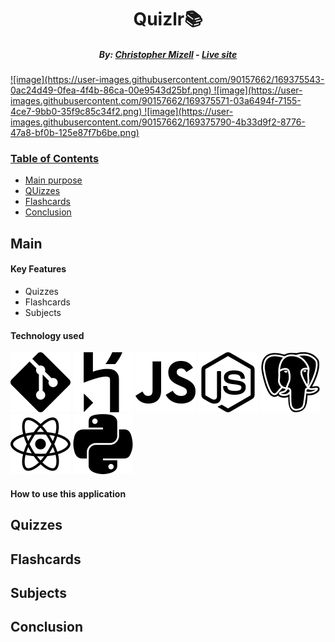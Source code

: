 <h1 align="center">Quizlr📚</h1>

<h5 align="center">  By:  <a href="https://github.com/cmizell186">Christopher Mizell</a> - <a href="https://quizzlerapp.herokuapp.com/"><i>Live site</i></h5>
![image](https://user-images.githubusercontent.com/90157662/169375543-0ac24d49-0fea-4f4b-86ca-00e9543d25bf.png)
![image](https://user-images.githubusercontent.com/90157662/169375571-03a6494f-7155-4ce7-9bb0-35f9c85c34f2.png)
![image](https://user-images.githubusercontent.com/90157662/169375790-4b33d9f2-8776-47a8-bf0b-125e87f7b6be.png)


### Table of Contents
- [Main purpose](#main)
- [QUizzes](#Quizzes)
- [Flashcards](#Flashcards)
- [Conclusion](#conclusion)

## Main

#### Key Features
- Quizzes
- Flashcards
- Subjects

#### Technology used

![alt text](https://github.com/Workshape/tech-icons/blob/master/icons/git.svg)
![alt text](https://github.com/Workshape/tech-icons/blob/master/icons/heroku.svg)
![alt text](https://github.com/Workshape/tech-icons/blob/master/icons/javascript.svg)
![alt text](https://github.com/Workshape/tech-icons/blob/master/icons/nodejs.svg)
![alt text](https://github.com/Workshape/tech-icons/blob/master/icons/postgres.svg)
![alt text](https://github.com/Workshape/tech-icons/blob/master/icons/react.svg)
![alt text](https://github.com/Workshape/tech-icons/blob/master/icons/python.svg)

#### How to use this application

## Quizzes

## Flashcards
   
## Subjects

## Conclusion
